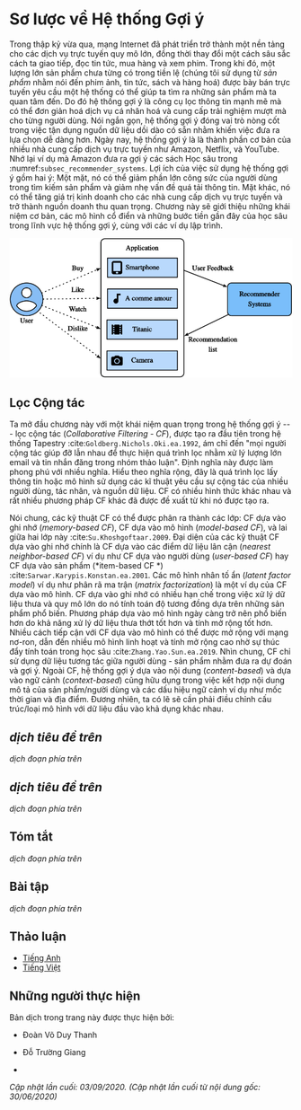 <!-- ===================== Bắt đầu dịch Phần 1 ==================== -->

<!--
# Overview of Recommender Systems
-->

# Sơ lược về Hệ thống Gợi ý


<!--
In the last decade, the Internet has evolved into a platform for large-scale online services, 
which profoundly changed the way we communicate, read news, buy products, and watch movies.
In the meanwhile, the unprecedented number of items (we use the term *item* to refer to movies, news, books, and products.) 
offered online requires a system that can help us discover items that we preferred. 
Recommender systems are therefore powerful information filtering tools 
that can facilitate personalized services and provide tailored experience to individual users. 
In short, recommender systems play a pivotal role in utilizing the wealth of data available to make choices manageable.
Nowadays, recommender systems are at the core of a number of online services providers such as Amazon, Netflix, and YouTube. 
Recall the example of Deep learning books recommended by Amazon in :numref:`subsec_recommender_systems`. 
The benefits of employing recommender systems are two-folds: 
On the one hand, it can largely reduce users' effort in finding items and alleviate the issue of information overload. 
On the other hand, it can add business value to  online service providers and is an important source of revenue.
This chapter will introduce the fundamental concepts, classic models and recent advances 
with deep learning in the field of recommender systems, together with implemented examples.
-->

Trong thập kỷ vừa qua, mạng Internet đã phát triển trở thành một nền tảng cho các dịch vụ trực tuyến quy mô lớn,
đồng thời thay đổi một cách sâu sắc cách ta giao tiếp, đọc tin tức, mua hàng và xem phim.
Trong khi đó, một lượng lớn sản phẩm chưa từng có trong tiền lệ (chúng tôi sử dụng từ *sản phẩm* nhằm nói đến phim ảnh, tin tức, sách và hàng hoá)
được bày bán trực tuyến yêu cầu một hệ thống có thể giúp ta tìm ra những sản phẩm mà ta quan tâm đến.
Do đó hệ thống gợi ý là công cụ lọc thông tin mạnh mẽ
mà có thể đơn giản hoá dịch vụ cá nhân hoá và cung cấp trải nghiệm mượt mà cho từng người dùng.
Nói ngắn gọn, hệ thống gợi ý đóng vai trò nòng cốt trong việc tận dụng nguồn dữ liệu dồi dào có sẵn nhằm khiến việc đưa ra lựa chọn dễ dàng hơn.
Ngày nay, hệ thống gợi ý là là thành phần cơ bản của nhiều nhà cung cấp dịch vụ trực tuyến như Amazon, Netflix, và YouTube.
Nhớ lại ví dụ mà Amazon đưa ra gợi ý các sách Học sâu trong :numref:`subsec_recommender_systems`.
Lợi ích của việc sử dụng hệ thống gợi ý gồm hai ý:
Một mặt, nó có thể giảm phần lớn công sức của người dùng trong tìm kiếm sản phẩm và giảm nhẹ vấn đề quá tải thông tin.
Mặt khác, nó có thể tăng giá trị kinh doanh cho các nhà cung cấp dịch vụ trực tuyến và trở thành nguồn doanh thu quan trọng.
Chương này sẽ giới thiệu những khái niệm cơ bản, các mô hình cổ điển và những bước tiền gần đây
của học sâu trong lĩnh vực hệ thống gợi ý, cùng với các ví dụ lập trình.

<!--
![Illustration of the Recommendation Process](../img/rec-intro.svg)
-->

![Minh hoạ Quá trình Gợi ý](../img/rec-intro.svg)


<!--
## Collaborative Filtering
-->

## Lọc Cộng tác


<!--
We start the journey with the important concept in recommender systems---collaborative filtering (CF), 
which was first coined by the Tapestry system :cite:`Goldberg.Nichols.Oki.ea.1992`, 
referring to "people collaborate to help one another perform the filtering process 
in order to handle the large amounts of email and messages posted to newsgroups".
This term has been enriched with more senses. In a broad sense, it is the process of
filtering for information or patterns using techniques involving collaboration among multiple users, agents, and data sources. 
CF has many forms and numerous CF methods proposed since its advent.
-->

Ta mở đầu chương này với một khái niệm quan trọng trong hệ thống gợi ý --- lọc cộng tác (*Collaborative Filtering - CF*),
được tạo ra đầu tiên trong hệ thống Tapestry :cite:`Goldberg.Nichols.Oki.ea.1992`,
ám chỉ đến "mọi người cộng tác giúp đỡ lẫn nhau để thực hiện quá trình lọc
nhằm xử lý lượng lớn email và tin nhắn đăng trong nhóm thảo luận".
Định nghĩa này được làm phong phú với nhiều nghĩa. Hiểu theo nghĩa rộng, đây là quá trình
lọc lấy thông tin hoặc mô hình sử dụng các kĩ thuật yêu cầu sự cộng tác của nhiều người dùng, tác nhân, và nguồn dữ liệu.
CF có nhiều hình thức khác nhau và rất nhiều phương pháp CF khác đã được đề xuất từ khi nó được tạo ra.


<!--
Overall, CF techniques can be categorized into: memory-based CF, model-based CF, and their hybrid :cite:`Su.Khoshgoftaar.2009`.
Representative memory-based CF techniques are nearest neighbor-based CF such as user-based CF and item-based CF :cite:`Sarwar.Karypis.Konstan.ea.2001`.
Latent factor models such as matrix factorization are examples of model-based CF.
Memory-based CF has limitations in dealing with sparse and large-scale data since it computes the similarity values based on common items.
Model-based methods become more popular with its better capability in dealing with sparsity and scalability.
Many model-based CF approaches can be extended with neural networks, 
leading to more flexible and scalable models with the computation acceleration in deep learning :cite:`Zhang.Yao.Sun.ea.2019`.
In general, CF only uses the user-item interaction data to make predictions and recommendations.
Besides CF, content-based and context-based recommender systems are also useful in incorporating 
the content descriptions of items/users and contextual signals such as timestamps and locations.
Obviously, we may need to adjust the model types/structures when different input data is available.
-->

Nói chung, các kỹ thuật CF có thể được phân ra thành các lớp: CF dựa vào ghi nhớ (*memory-based CF*), CF dựa vào mô hình (*model-based CF*), và lai giữa hai lớp này :cite:`Su.Khoshgoftaar.2009`.
Đại diện của các kỹ thuật CF dựa vào ghi nhớ chính là CF dựa vào các điểm dữ liệu lân cận (*nearest neighbor-based CF*) ví dụ như CF dựa vào người dùng (*user-based CF*) hay CF dựa vào sản phẩm (*item-based CF *) :cite:`Sarwar.Karypis.Konstan.ea.2001`.
Các mô hình nhân tố ẩn (*latent factor model*) ví dụ như phân rã ma trận (*matrix factorization*) là một ví dụ của CF dựa vào mô hình.
CF dựa vào ghi nhớ có nhiều hạn chế trong việc xử lý dữ liệu thưa và quy mô lớn do nó tính toán độ tương đồng dựa trên những sản phẩm phổ biến.
Phương pháp dựa vào mô hình ngày càng trở nên phổ biến hơn do khả năng xử lý dữ liệu thưa thớt tốt hơn và tính mở rộng tốt hơn.
Nhiều cách tiếp cận với CF dựa vào mô hình có thể được mở rộng với mạng nơ-ron,
dẫn đến nhiều mô hình linh hoạt và tính mở rộng cao nhờ sự thúc đẩy tính toán trong học sâu :cite:`Zhang.Yao.Sun.ea.2019`.
Nhìn chung, CF chỉ sử dụng dữ liệu tương tác giữa người dùng - sản phẩm nhằm đưa ra dự đoán và gợi ý.
Ngoài CF, hệ thống gợi ý dựa vào nội dung (*content-based*) và dựa vào ngữ cảnh (*context-based*) cũng hữu dụng trong việc kết hợp
nội dung mô tả của sản phẩm/người dùng và các dấu hiệu ngữ cảnh ví dụ như mốc thời gian và địa điểm.
Đương nhiên, ta có lẽ sẽ cần phải điều chỉnh cấu trúc/loại mô hình với dữ liệu đầu vào khả dụng khác nhau.

<!-- ===================== Kết thúc dịch Phần 1 ===================== -->

<!-- ===================== Bắt đầu dịch Phần 2 ===================== -->

<!--
## Explicit Feedback and Implicit Feedback
-->

## *dịch tiêu đề trên*


<!--
To learn the preference of users, the system shall collect feedback from them.
The feedback can be either explicit or implicit :cite:`Hu.Koren.Volinsky.2008`.
For example, [IMDB](https://www.imdb.com/) collects star ratings ranging from one to ten stars for movies.
YouTube provides the thumbs-up and thumbs-down buttons for users to show their preferences.
It is apparent that gathering explicit feedback requires users to indicate their interests proactively.
Nonetheless, explicit feedback is not always readily available as many users may be reluctant to rate products.
Relatively speaking, implicit feedback is often readily available since it is mainly concerned with modeling implicit behavior such user clicks.
As such, many recommender systems are centered on implicit feedback which indirectly reflects user's opinion through observing user behavior.
There are diverse forms of implicit feedback including purchase history, browsing history, watches and even mouse movements.
For example, a user that purchased many books by the same author probably likes that author.
Note that implicit feedback is inherently noisy. 
We can only *guess* their preferences and true motives.
A user watched a movie does not necessarily indicate a positive view of that movie.
-->

*dịch đoạn phía trên*


<!--
## Recommendation Tasks
-->

## *dịch tiêu đề trên*


<!--
A number of recommendation tasks have been investigated in the past decades.
Based on the domain of applications, there are movies recommendation, news recommendations, point-of-interest recommendation :cite:`Ye.Yin.Lee.ea.2011` and so forth.
It is also possible to differentiate the tasks based on the types of feedback and input data, for example, the rating prediction task aims to predict the explicit ratings.
Top-$n$ recommendation (item ranking) ranks all items for each user personally based on the implicit feedback.
If time-stamp information is also included, we can build sequence-aware recommendation :cite:`Quadrana.Cremonesi.Jannach.2018`.
Another popular task is called click-through rate prediction, which is also based on implicit feedback, but various categorical features can be utilized.
Recommending for new users and recommending new items to existing users are called cold-start recommendation :cite:`Schein.Popescul.Ungar.ea.2002`.
-->

*dịch đoạn phía trên*



## Tóm tắt

<!--
* Recommender systems are important for individual users and industries. Collaborative filtering is a key concept in recommendation.
* There are two types of feedbacks: implicit feedback and explicit feedback.  A number of recommendation tasks have been explored during the last decade.
-->

*dịch đoạn phía trên*


## Bài tập

<!--
1. Can you explain how recommender systems influence your daily life?
2. What interesting recommendation tasks do you think can be investigated?
-->

*dịch đoạn phía trên*

<!-- ===================== Kết thúc dịch Phần 2 ===================== -->

## Thảo luận
* [Tiếng Anh](https://discuss.d2l.ai/t/398)
* [Tiếng Việt](https://forum.machinelearningcoban.com/c/d2l)


## Những người thực hiện
Bản dịch trong trang này được thực hiện bởi:
<!--
Tác giả của mỗi Pull Request điền tên mình và tên những người review mà bạn thấy
hữu ích vào từng phần tương ứng. Mỗi dòng một tên, bắt đầu bằng dấu `*`.

Tên đầy đủ của các reviewer có thể được tìm thấy tại https://github.com/aivivn/d2l-vn/blob/master/docs/contributors_info.md
-->

* Đoàn Võ Duy Thanh
<!-- Phần 1 -->
* Đỗ Trường Giang

<!-- Phần 2 -->
* 

*Cập nhật lần cuối: 03/09/2020. (Cập nhật lần cuối từ nội dung gốc: 30/06/2020)*
